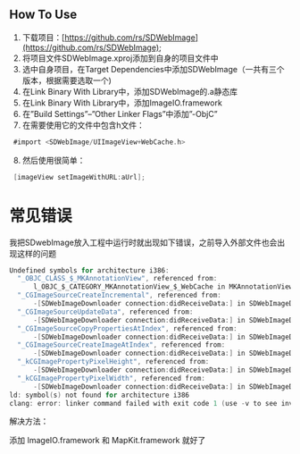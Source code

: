 How To Use
----------

1.  下载项目：[https://github.com/rs/SDWebImage](https://github.com/rs/SDWebImage);
2.  将项目文件SDWebImage.xproj添加到自身的项目文件中
3.  选中自身项目，在Target Dependencies中添加SDWebImage（一共有三个版本，根据需要选取一个)
4.  在Link Binary With Library中，添加SDWebImage的.a静态库
5.  在Link Binary With Library中，添加ImageIO.framework
6.  在”Build Settings”–”Other Linker Flags”中添加”-ObjC”
7.  在需要使用它的文件中包含h文件：

```objective-c
 #import <SDWebImage/UIImageView+WebCache.h>
```

8.  然后使用很简单：

```objective-c
 [imageView setImageWithURL:aUrl];
```

常见错误
===

我把SDwebImage放入工程中运行时就出现如下错误，之前导入外部文件也会出现这样的问题

```objective-c
Undefined symbols for architecture i386:
  "_OBJC_CLASS_$_MKAnnotationView", referenced from:
      l_OBJC_$_CATEGORY_MKAnnotationView_$_WebCache in MKAnnotationView+WebCache.o
  "_CGImageSourceCreateIncremental", referenced from:
      -[SDWebImageDownloader connection:didReceiveData:] in SDWebImageDownloader.o
  "_CGImageSourceUpdateData", referenced from:
      -[SDWebImageDownloader connection:didReceiveData:] in SDWebImageDownloader.o
  "_CGImageSourceCopyPropertiesAtIndex", referenced from:
      -[SDWebImageDownloader connection:didReceiveData:] in SDWebImageDownloader.o
  "_CGImageSourceCreateImageAtIndex", referenced from:
      -[SDWebImageDownloader connection:didReceiveData:] in SDWebImageDownloader.o
  "_kCGImagePropertyPixelHeight", referenced from:
      -[SDWebImageDownloader connection:didReceiveData:] in SDWebImageDownloader.o
  "_kCGImagePropertyPixelWidth", referenced from:
      -[SDWebImageDownloader connection:didReceiveData:] in SDWebImageDownloader.o
ld: symbol(s) not found for architecture i386
clang: error: linker command failed with exit code 1 (use -v to see invocation)
```

解决方法：

添加 ImageIO.framework  和  MapKit.framework  就好了
